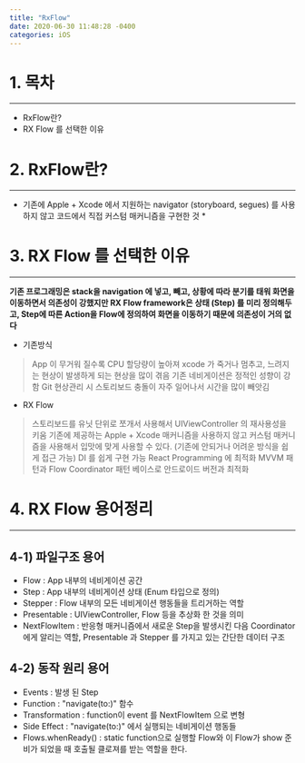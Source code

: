 ```yaml
---
title: "RxFlow"
date: 2020-06-30 11:48:28 -0400
categories: iOS
---
```


# 1. 목차
-----------

* RxFlow란?
* RX Flow 를 선택한 이유

# 2. RxFlow란?
--------
   
* 기존에 Apple + Xcode 에서 지원하는 navigator (storyboard, segues) 를 사용하지 않고 코드에서 직접 커스텀 매커니즘을 구현한 것 *

# 3. RX Flow 를 선택한 이유
--------

  **기존 프로그래밍은 stack을 navigation 에 넣고, 빼고, 상황에 따라 분기를 태워 화면을 이동하면서 의존성이 강했지만 RX Flow framework은 상태 (Step) 를 미리 정의해두고, Step에 따른 Action을 Flow에 정의하여 화면을 이동하기 때문에 의존성이 거의 없다**
     
* 기존방식
> App 이 무거워 질수록 CPU 할당량이 높아져 xcode 가 죽거나 멈추고, 느려지는 현상이 발생하게 되는 현상을 많이 겪음
> 기존 네비게이션은 정적인 성향이 강함
> Git 현상관리 시 스토리보드 충돌이 자주 일어나서 시간을 많이 빼앗김

* RX Flow
> 스토리보드를 유닛 단위로 쪼개서 사용해서 UIViewController 의 재사용성을 키움
> 기존에 제공하는 Apple + Xcode 매커니즘을 사용하지 않고 커스텀 매커니즘을 사용해서 입맛에 맞게 사용할 수 있다. (기존에 안되거나 어려운 방식을 쉽게 접근 가능)
> DI 를 쉽게 구현 가능
> React Programming 에 최적화
> MVVM 패턴과 Flow Coordinator 패턴 베이스로 안드로이드 버전과 최적화


# 4. RX Flow 용어정리
-------------

## 4-1) 파일구조 용어

* Flow : App 내부의 네비게이션 공간
* Step : App 내부의 네비게이션 상태 (Enum 타입으로 정의)
* Stepper : Flow 내부의 모든 네비게이션 행동들을 트리거하는 역할
* Presentable : UIViewController, Flow 등을 추상화 한 것을 의미
* NextFlowItem : 반응형 매커니즘에서 새로운 Step을 발생시킨 다음 Coordinator 에게 알리는 역할, Presentable 과 Stepper 를 가지고 있는 간단한 데이터 구조 

## 4-2) 동작 원리 용어

* Events : 발생 된 Step
* Function : "navigate(to:)" 함수
* Transformation : function이 event 를 NextFlowItem 으로 변형
* Side Effect : "navigate(to:)" 에서 실행되는 네비게이션 행동들
* Flows.whenReady() : static function으로 실행할 Flow와 이 Flow가 show 준비가 되었을 때 호출될 클로져를 받는 역할을 한다.
